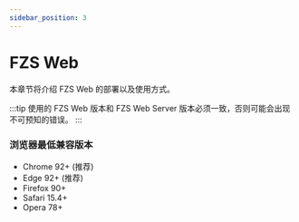```yaml
---
sidebar_position: 3
---
```


# FZS Web

本章节将介绍 FZS Web 的部署以及使用方式。

:::tip
使用的 FZS Web 版本和 FZS Web Server 版本必须一致，否则可能会出现不可预知的错误。
:::

### 浏览器最低兼容版本

- Chrome 92+ (推荐) 
- Edge 92+  (推荐)
- Firefox 90+ 
- Safari 15.4+
- Opera 78+
